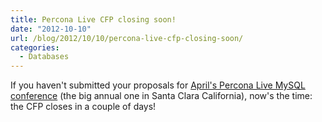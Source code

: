 ```yaml
---
title: Percona Live CFP closing soon!
date: "2012-10-10"
url: /blog/2012/10/10/percona-live-cfp-closing-soon/
categories:
  - Databases
---
```

If you haven't submitted your proposals for [April's Percona Live MySQL conference](http://www.percona.com/live/mysql-conference-2013/) (the big annual one in Santa Clara California), now's the time: the CFP closes in a couple of days!


